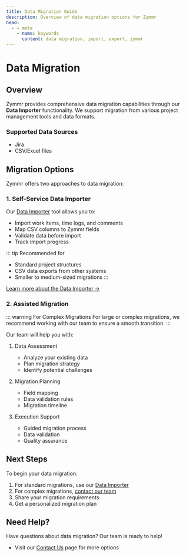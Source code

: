 ```yaml
---
title: Data Migration Guide
description: Overview of data migration options for Zymmr
head:
  - - meta
    - name: keywords
      content: data migration, import, export, zymmr
---
```


# Data Migration

## Overview

Zymmr provides comprehensive data migration capabilities through our **Data Importer** functionality. We support migration from various project management tools and data formats.

### Supported Data Sources

- Jira
- CSV/Excel files

## Migration Options

Zymmr offers two approaches to data migration:

### 1. Self-Service Data Importer

Our [Data Importer](/setup/data-importer) tool allows you to:

- Import work items, time logs, and comments
- Map CSV columns to Zymmr fields
- Validate data before import
- Track import progress

::: tip Recommended for
- Standard project structures
- CSV data exports from other systems
- Smaller to medium-sized migrations
:::

[Learn more about the Data Importer →](/setup/data-importer)

### 2. Assisted Migration

::: warning For Complex Migrations
For large or complex migrations, we recommend working with our team to ensure a smooth transition.
:::

Our team will help you with:

1. Data Assessment

   - Analyze your existing data
   - Plan migration strategy
   - Identify potential challenges

2. Migration Planning

   - Field mapping
   - Data validation rules
   - Migration timeline

3. Execution Support
   - Guided migration process
   - Data validation
   - Quality assurance

## Next Steps

To begin your data migration:

1. For standard migrations, use our [Data Importer](/setup/data-importer)
2. For complex migrations, [contact our team](/contact-us)
3. Share your migration requirements
4. Get a personalized migration plan

## Need Help?

Have questions about data migration? Our team is ready to help!

- Visit our [Contact Us](/contact-us) page for more options
